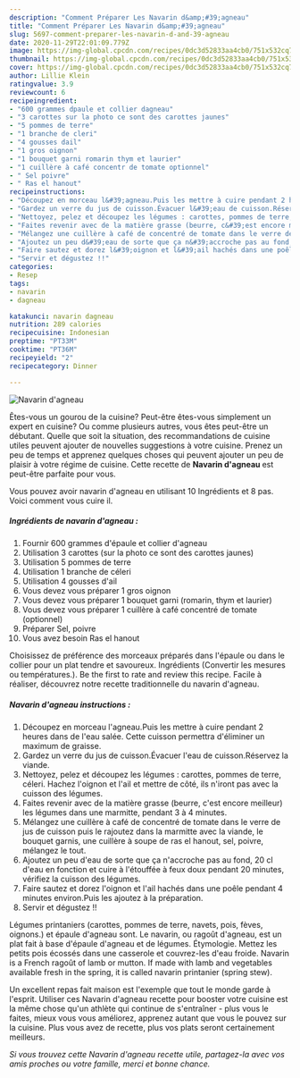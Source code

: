 ```yaml
---
description: "Comment Préparer Les Navarin d&amp;#39;agneau"
title: "Comment Préparer Les Navarin d&amp;#39;agneau"
slug: 5697-comment-preparer-les-navarin-d-and-39-agneau
date: 2020-11-29T22:01:09.779Z
image: https://img-global.cpcdn.com/recipes/0dc3d52833aa4cb0/751x532cq70/navarin-dagneau-photo-principale-de-la-recette.jpg
thumbnail: https://img-global.cpcdn.com/recipes/0dc3d52833aa4cb0/751x532cq70/navarin-dagneau-photo-principale-de-la-recette.jpg
cover: https://img-global.cpcdn.com/recipes/0dc3d52833aa4cb0/751x532cq70/navarin-dagneau-photo-principale-de-la-recette.jpg
author: Lillie Klein
ratingvalue: 3.9
reviewcount: 6
recipeingredient:
- "600 grammes dpaule et collier dagneau"
- "3 carottes sur la photo ce sont des carottes jaunes"
- "5 pommes de terre"
- "1 branche de cleri"
- "4 gousses dail"
- "1 gros oignon"
- "1 bouquet garni romarin thym et laurier"
- "1 cuillère à café concentr de tomate optionnel"
- " Sel poivre"
- " Ras el hanout"
recipeinstructions:
- "Découpez en morceau l&#39;agneau.Puis les mettre à cuire pendant 2 heures dans de l&#39;eau salée. Cette cuisson permettra d&#39;éliminer un maximum de graisse."
- "Gardez un verre du jus de cuisson.Évacuer l&#39;eau de cuisson.Réservez la viande."
- "Nettoyez, pelez et découpez les légumes : carottes, pommes de terre, céleri. Hachez l&#39;oignon et l&#39;ail et mettre de côté, ils n&#39;iront pas avec la cuisson des légumes."
- "Faites revenir avec de la matière grasse (beurre, c&#39;est encore meilleur) les légumes dans une marmitte, pendant 3 à 4 minutes."
- "Mélangez une cuillère à café de concentré de tomate dans le verre de jus de cuisson puis le rajoutez dans la marmitte avec la viande, le bouquet garnis, une cuillère à soupe de ras el hanout, sel, poivre, mélangez le tout."
- "Ajoutez un peu d&#39;eau de sorte que ça n&#39;accroche pas au fond, 20 cl d&#39;eau en fonction et cuire à l&#39;étouffée à feux doux pendant 20 minutes, vérifiez la cuisson des légumes."
- "Faire sautez et dorez l&#39;oignon et l&#39;ail hachés dans une poêle pendant 4 minutes environ.Puis les ajoutez à la préparation."
- "Servir et dégustez !!"
categories:
- Resep
tags:
- navarin
- dagneau

katakunci: navarin dagneau 
nutrition: 289 calories
recipecuisine: Indonesian
preptime: "PT33M"
cooktime: "PT36M"
recipeyield: "2"
recipecategory: Dinner

---
```



![Navarin d&#39;agneau](https://img-global.cpcdn.com/recipes/0dc3d52833aa4cb0/751x532cq70/navarin-dagneau-photo-principale-de-la-recette.jpg)

Êtes-vous un gourou de la cuisine? Peut-être êtes-vous simplement un expert en cuisine? Ou comme plusieurs autres, vous êtes peut-être un débutant. Quelle que soit la situation, des recommandations de cuisine utiles peuvent ajouter de nouvelles suggestions à votre cuisine. Prenez un peu de temps et apprenez quelques choses qui peuvent ajouter un peu de plaisir à votre régime de cuisine. Cette recette de <strong> Navarin d&#39;agneau </strong> est peut-être parfaite pour vous.

<!--inarticleads1-->

Vous pouvez avoir navarin d&#39;agneau en utilisant 10 Ingrédients et 8 pas. Voici comment vous cuire il.

##### Ingrédients de navarin d&#39;agneau :

1. Fournir 600 grammes d&#39;épaule et collier d&#39;agneau
1. Utilisation 3 carottes (sur la photo ce sont des carottes jaunes)
1. Utilisation 5 pommes de terre
1. Utilisation 1 branche de céleri
1. Utilisation 4 gousses d&#39;ail
1. Vous devez vous préparer 1 gros oignon
1. Vous devez vous préparer 1 bouquet garni (romarin, thym et laurier)
1. Vous devez vous préparer 1 cuillère à café concentré de tomate (optionnel)
1. Préparer  Sel, poivre
1. Vous avez besoin  Ras el hanout


Choisissez de préférence des morceaux préparés dans l&#39;épaule ou dans le collier pour un plat tendre et savoureux. Ingrédients (Convertir les mesures ou températures.). Be the first to rate and review this recipe. Facile à réaliser, découvrez notre recette traditionnelle du navarin d&#39;agneau. 

<!--inarticleads2-->

##### Navarin d&#39;agneau instructions :

1. Découpez en morceau l&#39;agneau.Puis les mettre à cuire pendant 2 heures dans de l&#39;eau salée. Cette cuisson permettra d&#39;éliminer un maximum de graisse.
1. Gardez un verre du jus de cuisson.Évacuer l&#39;eau de cuisson.Réservez la viande.
1. Nettoyez, pelez et découpez les légumes : carottes, pommes de terre, céleri. Hachez l&#39;oignon et l&#39;ail et mettre de côté, ils n&#39;iront pas avec la cuisson des légumes.
1. Faites revenir avec de la matière grasse (beurre, c&#39;est encore meilleur) les légumes dans une marmitte, pendant 3 à 4 minutes.
1. Mélangez une cuillère à café de concentré de tomate dans le verre de jus de cuisson puis le rajoutez dans la marmitte avec la viande, le bouquet garnis, une cuillère à soupe de ras el hanout, sel, poivre, mélangez le tout.
1. Ajoutez un peu d&#39;eau de sorte que ça n&#39;accroche pas au fond, 20 cl d&#39;eau en fonction et cuire à l&#39;étouffée à feux doux pendant 20 minutes, vérifiez la cuisson des légumes.
1. Faire sautez et dorez l&#39;oignon et l&#39;ail hachés dans une poêle pendant 4 minutes environ.Puis les ajoutez à la préparation.
1. Servir et dégustez !!


Légumes printaniers (carottes, pommes de terre, navets, pois, fèves, oignons.) et épaule d&#39;agneau sont. Le navarin, ou ragoût d&#39;agneau, est un plat fait à base d&#39;épaule d&#39;agneau et de légumes. Étymologie. Mettez les petits pois écossés dans une casserole et couvrez-les d&#39;eau froide. Navarin is a French ragoût of lamb or mutton. If made with lamb and vegetables available fresh in the spring, it is called navarin printanier (spring stew). 

<!--inarticleads1-->

<p>
Un excellent repas fait maison est l'exemple que tout le monde garde à l'esprit. Utiliser ces Navarin d&#39;agneau recette pour booster votre cuisine est la même chose qu'un athlète qui continue de s'entraîner - plus vous le faites, mieux vous vous améliorez, apprenez autant que vous le pouvez sur la cuisine. Plus vous avez de recette, plus vos plats seront certainement meilleurs.
</p>

<p>
<i>Si vous trouvez cette Navarin d&#39;agneau recette utile, partagez-la avec vos amis proches ou votre famille, merci et bonne chance.</i>
</p>

